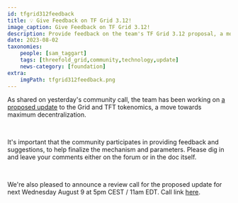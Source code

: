```yaml
---
id: tfgrid312feedback
title: 💡 Give Feedback on TF Grid 3.12!
image_caption: Give Feedback on TF Grid 3.12!
description: Provide feedback on the team's TF Grid 3.12 proposal, a move towards maximum decentralization!
date: 2023-08-02
taxonomies:
    people: [sam_taggart]
    tags: [threefold_grid,community,technology,update]
    news-category: [foundation]
extra:
    imgPath: tfgrid312feedback.png
---
```


As shared on yesterday's community call, the team has been working on [a proposed update](https://forum.threefold.io/t/tfgrid-3-12-proposal-and-discussion/4031) to the Grid and TFT tokenomics, a move towards maximum decentralization.

<br/>

It's important that the community participates in providing feedback and suggestions, to help finalize the mechanism and parameters. Please dig in and leave your comments either on the forum or in the doc itself.

<br/>

We're also pleased to announce a review call for the proposed update for next Wednesday August 9 at 5pm CEST / 11am EDT. Call link [here](https://bit.ly/tfcommunitycall).